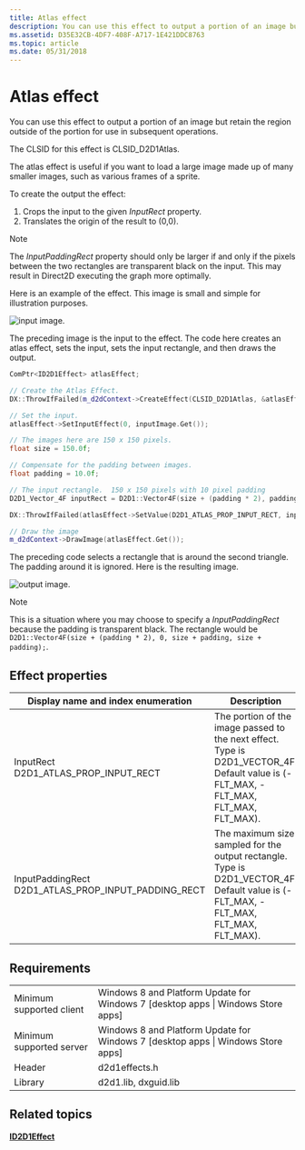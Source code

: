 ```yaml
---
title: Atlas effect
description: You can use this effect to output a portion of an image but retain the region outside of the portion for use in subsequent operations.
ms.assetid: D35E32CB-4DF7-408F-A717-1E421DDC8763
ms.topic: article
ms.date: 05/31/2018
---
```


# Atlas effect

You can use this effect to output a portion of an image but retain the region outside of the portion for use in subsequent operations.

The CLSID for this effect is CLSID\_D2D1Atlas.

The atlas effect is useful if you want to load a large image made up of many smaller images, such as various frames of a sprite.

To create the output the effect:

1.  Crops the input to the given *InputRect* property.
2.  Translates the origin of the result to (0,0).

> [!Note]  
> The *InputPaddingRect* property should only be larger if and only if the pixels between the two rectangles are transparent black on the input. This may result in Direct2D executing the graph more optimally.

 

Here is an example of the effect. This image is small and simple for illustration purposes.

![input image.](images/atlas.png)

The preceding image is the input to the effect. The code here creates an atlas effect, sets the input, sets the input rectangle, and then draws the output.


```C++
ComPtr<ID2D1Effect> atlasEffect;

// Create the Atlas Effect.
DX::ThrowIfFailed(m_d2dContext->CreateEffect(CLSID_D2D1Atlas, &atlasEffect));

// Set the input.
atlasEffect->SetInputEffect(0, inputImage.Get());

// The images here are 150 x 150 pixels.
float size = 150.0f;

// Compensate for the padding between images.
float padding = 10.0f;

// The input rectangle.  150 x 150 pixels with 10 pixel padding
D2D1_Vector_4F inputRect = D2D1::Vector4F(size + (padding * 2), padding, size, size);

DX::ThrowIfFailed(atlasEffect->SetValue(D2D1_ATLAS_PROP_INPUT_RECT, inputRect));

// Draw the image
m_d2dContext->DrawImage(atlasEffect.Get());
```



The preceding code selects a rectangle that is around the second triangle. The padding around it is ignored. Here is the resulting image.

![output image.](images/atlas2.png)

> [!Note]  
> This is a situation where you may choose to specify a *InputPaddingRect* because the padding is transparent black. The rectangle would be `D2D1::Vector4F(size + (padding * 2), 0, size + padding, size + padding);`.

 

## Effect properties



| Display name and index enumeration                                             | Description                                                                                                                                                                  |
|--------------------------------------------------------------------------------|------------------------------------------------------------------------------------------------------------------------------------------------------------------------------|
| InputRect<br/> D2D1\_ATLAS\_PROP\_INPUT\_RECT<br/>                 | The portion of the image passed to the next effect.<br/> Type is D2D1\_VECTOR\_4F.<br/> Default value is (-FLT\_MAX, -FLT\_MAX, FLT\_MAX, FLT\_MAX). <br/> |
| InputPaddingRect<br/> D2D1\_ATLAS\_PROP\_INPUT\_PADDING\_RECT<br/> | The maximum size sampled for the output rectangle.<br/> Type is D2D1\_VECTOR\_4F.<br/> Default value is (-FLT\_MAX, -FLT\_MAX, FLT\_MAX, FLT\_MAX).<br/>   |



 

## Requirements



|                          |                                                                                    |
|--------------------------|------------------------------------------------------------------------------------|
| Minimum supported client | Windows 8 and Platform Update for Windows 7 \[desktop apps \| Windows Store apps\] |
| Minimum supported server | Windows 8 and Platform Update for Windows 7 \[desktop apps \| Windows Store apps\] |
| Header                   | d2d1effects.h                                                                      |
| Library                  | d2d1.lib, dxguid.lib                                                               |



 

## Related topics

<dl> <dt>

[**ID2D1Effect**](/windows/win32/api/d2d1_1/nn-d2d1_1-id2d1effect)
</dt> </dl>

 

